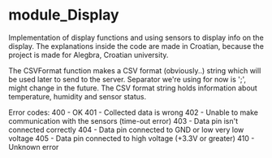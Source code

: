 # module_Display
Implementation of display functions and using sensors to display info on the display.
The explanations inside the code are made in Croatian, because the project is made for Alegbra, Croatian university.

The CSVFormat function makes a CSV format (obviously..) string which will be used later to send to the server.
Separator we're using for now is ';', might change in the future. The CSV format string holds information about temperature, humidity and sensor status.

Error codes:
400 - OK
401 - Collected data is wrong
402 - Unable to make communication with the sensors (time-out error)
403 - Data pin isn't connected correctly
404 - Data pin connected to GND or low very low voltage
405 - Data pin connected to high voltage (+3.3V or greater)
410 - Unknown error
